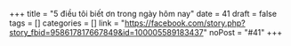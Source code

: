 ﻿+++
title = "5 điều tôi biết ơn trong ngày hôm nay"
date = 41
draft = false
tags = []
categories = []
link = "https://facebook.com/story.php?story_fbid=958617817667849&id=100005589183437"
noPost = "#41"
+++
